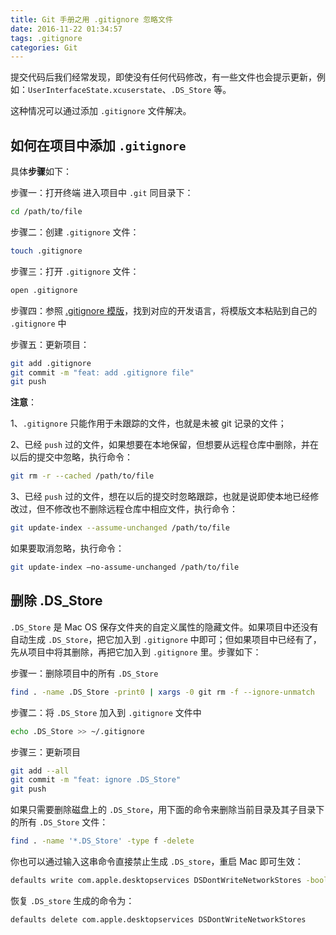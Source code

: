 ```yaml
---
title: Git 手册之用 .gitignore 忽略文件
date: 2016-11-22 01:34:57
tags: .gitignore
categories: Git
---
```


提交代码后我们经常发现，即使没有任何代码修改，有一些文件也会提示更新，例如：`UserInterfaceState.xcuserstate`、`.DS_Store` 等。

这种情况可以通过添加 `.gitignore` 文件解决。

<!--more-->

## 如何在项目中添加 `.gitignore`

具体**步骤**如下：

步骤一：打开终端 进入项目中 `.git` 同目录下：

```bash
cd /path/to/file
```

步骤二：创建 `.gitignore` 文件：

```bash
touch .gitignore
```

步骤三：打开 `.gitignore` 文件：

```bash
open .gitignore
```

步骤四：参照 [.gitignore 模版](https://github.com/github/gitignore)，找到对应的开发语言，将模版文本粘贴到自己的 `.gitignore` 中

步骤五：更新项目：

```bash
git add .gitignore
git commit -m "feat: add .gitignore file"
git push
```

**注意**：

1、`.gitignore` 只能作用于未跟踪的文件，也就是未被 git 记录的文件；

2、已经 `push` 过的文件，如果想要在本地保留，但想要从远程仓库中删除，并在以后的提交中忽略，执行命令：

```bash
git rm -r --cached /path/to/file
```

3、已经 `push` 过的文件，想在以后的提交时忽略跟踪，也就是说即使本地已经修改过，但不修改也不删除远程仓库中相应文件，执行命令：

```bash
git update-index --assume-unchanged /path/to/file
```
如果要取消忽略，执行命令：

```bash
git update-index –no-assume-unchanged /path/to/file
```
  

## 删除 .DS_Store

`.DS_Store` 是 Mac OS 保存文件夹的自定义属性的隐藏文件。如果项目中还没有自动生成 `.DS_Store`，把它加入到 `.gitignore` 中即可；但如果项目中已经有了，先从项目中将其删除，再把它加入到 `.gitignore` 里。步骤如下：

步骤一：删除项目中的所有 `.DS_Store`

```bash
find . -name .DS_Store -print0 | xargs -0 git rm -f --ignore-unmatch
```

步骤二：将 `.DS_Store` 加入到 `.gitignore` 文件中

```bash
echo .DS_Store >> ~/.gitignore
```

步骤三：更新项目

```bash
git add --all
git commit -m "feat: ignore .DS_Store"
git push
```

如果只需要删除磁盘上的 `.DS_Store`，用下面的命令来删除当前目录及其子目录下的所有 `.DS_Store` 文件：

```bash
find . -name '*.DS_Store' -type f -delete
```

你也可以通过输入这串命令直接禁止生成 `.DS_store`，重启 Mac 即可生效：

```bash
defaults write com.apple.desktopservices DSDontWriteNetworkStores -bool TRUE
```

恢复 `.DS_store` 生成的命令为：

```bash
defaults delete com.apple.desktopservices DSDontWriteNetworkStores
```